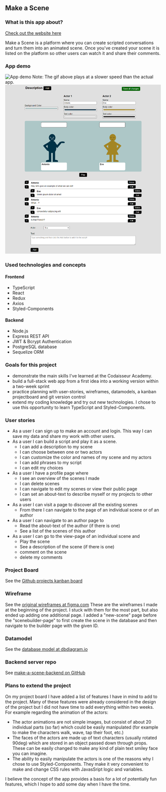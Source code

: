 ## Make a Scene

### What is this app about?

[Check out the website here](https://make-a-scene.netlify.app/)

Make a Scene is a platform where you can create scripted conversations and turn them into an animated scene. Once you've created your scene it is listed on the platform so other users can watch it and share their comments. 

### App demo

![App demo](https://github.com/TdWa/make-a-scene-frontend/blob/development/readme-assets/scene-demo.gif)
Note: The gif above plays at a slower speed than the actual app.
![Sceenshot of Scenebuilder](https://github.com/TdWa/make-a-scene-frontend/blob/development/readme-assets/make-a-scene.png)

### Used technologies and concepts

#### Frontend
- TypeScript
- React
- Redux
- Axios
- Styled-Components

#### Backend
- Node.js
- Express REST API
- JWT & Bcrypt Authentication
- PostgreSQL database
- Sequelize ORM

### Goals for this project

- demonstrate the main skills I've learned at the Codaisseur Academy. 
- build a full-stack web app from a first idea into a working version within a two-week sprint
- practice planning with user-stories, wireframes, datamodels, a kanban projectboard and git version control
- extend my coding knowledge and try out new technologies. I chose to use this opportunity to learn TypeScript and Styled-Components. 

### User stories

- As a user I can sign up to make an account and login. This way I can save my data and share my work with other users.
- As a user I can build a script and play it as a scene.
  - I can add a description to my scene
  - I can choose between one or two actors
  - I can customize the color and names of my scene and my actors
  - I can add phrases to my script
  - I can edit my choices
 - As a user I have a profile page where
   - I see an overview of the scenes I made
   - I can delete scenes
   - I can navigate to edit my scenes or view their public page
   - I can set an about-text to describe myself or my projects to other users
 - As a user I can visit a page to discover all the existing scenes
   - From there I can navigate to the page of an individual scene or of an author
 - As a user I can navigate to an author page to
    - Read the about-text of the author (if there is one)
    - See a list of the scenes of this author
  - As a user I can go to the view-page of an individual scene and
    - Play the scene
    - See a description of the scene (if there is one)
    - comment on the scene
    - delete my comments
   
### Project Board

See the [Github projects kanban board](https://github.com/TdWa/make-a-scene-frontend/projects/1)
 
### Wireframe

See the [original wireframes at figma.com](https://www.figma.com/file/OqPtvtb1gbiiSsMcDMCJrv/Make-a-Scene?node-id=0%3A1)
These are the wireframes I made at the beginning of the project. I stuck with them for the most part, but also ended up adding one additional page.
I added a "new-scene" page before the "scenebuilder-page" to first create the scene in the database and then navigate to the builder page with the given ID.

### Datamodel

See the [database model at dbdiagram.io](https://dbdiagram.io/d/5fbbc5eb3a78976d7b7d10ac)

### Backend server repo

See [make-a-scene-backend on GitHub](https://github.com/TdWa/make-a-scene-backend)

### Plans to extend the project

On my project board I have added a list of features I have in mind to add to the project. Many of these features were already considered in the design of the project but I did not have time to add everything within two weeks. For example regarding the animation of the actors:

- The actor animations are not simple images, but consist of about 20 individual parts (so far) which could be easily manipulated (for example to make the characters walk, wave, tap their foot, etc.) 
- The faces of the actors are made up of text characters (usually rotated 90deg) which are stored in an object passed down through props. These can be easily changed to make any kind of plain text smiley face you can imagine.
- The ability to easily manipulate the actors is one of the reasons why I chose to use Styled-Components. They make it very convenient to make and change CSS rules with JavasSript logic and variables.

I believe the concept of the app provides a basis for a lot of potentially fun features, which I hope to add some day when I have the time.
